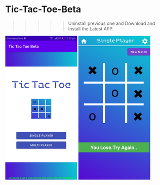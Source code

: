 # Tic-Tac-Toe-Beta


>>>>> Uninstall previous one and Download and Install the Latest APP.

 <img src="https://github.com/M-Rifat/Tic-Tac-Toe-Beta/blob/master/Download-apk/Screenshot_1.jpg" width="45%"/>
 <img src="https://github.com/M-Rifat/Tic-Tac-Toe-Beta/blob/master/Download-apk/Screenshot_2.jpg" width="45%"/>
